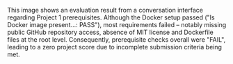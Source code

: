 This image shows an evaluation result from a conversation interface regarding Project 1 prerequisites. Although the Docker setup passed ("Is Docker image present...: PASS"), most requirements failed – notably missing public GitHub repository access, absence of MIT license and Dockerfile files at the root level. Consequently, prerequisite checks overall were "FAIL", leading to a zero project score due to incomplete submission criteria being met.